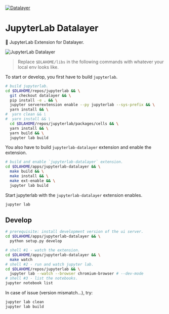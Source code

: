 [![Datalayer](https://docs.datalayer.io/logo/datalayer-25.svg)](https://datalayer.io)

# JupyterLab Datalayer

:rocket: JupyterLab Extension for Datalayer.

![JupyterLab Datalayer](https://raw.githubusercontent.com/datalayer/jupyterlab-datalayer/master/docs/jupyterlab-datalayer.gif "JupyterLab Datalayer")

> Replace `$DLAHOME/libs` in the following commands with whatever your local env looks like.

To start or develop, you first have to build `jupyterlab`.

```bash
# build jupyterlab.
cd $DLAHOME/repos/jupyterlab && \
  git checkout datalayer && \
  pip install -e . && \
  jupyter serverextension enable --py jupyterlab --sys-prefix && \
  yarn install && \
#  yarn clean && \
#  yarn install && \
  cd $DLAHOME/repos/jupyterlab/packages/cells && \
  yarn install && \
  yarn build && \
  jupyter lab build
```

You also have to build `jupyterlab-datalayer` extension and enable the extension.

```bash
# build and enable `jupyterlab-datalayer` extension.
cd $DLAHOME/apps/jupyterlab-datalayer && \
  make build && \
  make install && \
  make ext-enable && \
  jupyter lab build
```

Start jupyterlab with the `jupyterlab-datalayer` extension enables.

```bash
jupyter lab
```

## Develop

```bash
# prerequisite: install development version of the ui server.
cd $DLAHOME/apps/jupyterlab-datalayer && \
  python setup.py develop
```

```bash
# shell #1 - watch the extension.
cd $DLAHOME/apps/jupyterlab-datalayer && \
  make watch
# shell #2 - run and watch jupyter lab.
cd $DLAHOME/repos/jupyterlab && \
  jupyter lab --watch --browser chromium-browser # --dev-mode 
# shell #3 - list the notebooks.
jupyter notebook list
```

In case of issue (version mismatch...), try:

```bash
jupyter lab clean
jupyter lab build
```
